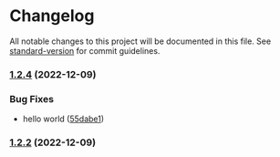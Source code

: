 # Changelog

All notable changes to this project will be documented in this file. See [standard-version](https://github.com/conventional-changelog/standard-version) for commit guidelines.

### [1.2.4](https://github.com/crestamr/AutomaticChangeLog/compare/v1.2.3...v1.2.4) (2022-12-09)


### Bug Fixes

* hello world ([55dabe1](https://github.com/crestamr/AutomaticChangeLog/commits/55dabe1a034a1ceabb38e3a90bacb4f05107e463))

### [1.2.2](https://github.com/crestamr/AutomaticChangeLog/compare/v1.2.3...v1.2.2) (2022-12-09)
